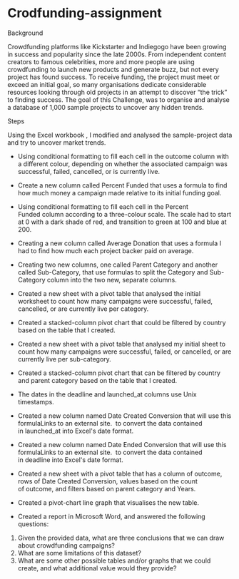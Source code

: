 # Crodfunding-assignment

Background

Crowdfunding platforms like Kickstarter and Indiegogo have been growing in success and popularity since the late 2000s. From independent content creators to famous celebrities, more and more people are using crowdfunding to launch new products and generate buzz, but not every project has found success.
To receive funding, the project must meet or exceed an initial goal, so many organisations dedicate considerable resources looking through old projects in an attempt to discover “the trick” to finding success. The goal of this Challenge, was to organise and analyse a database of 1,000 sample projects to uncover any hidden trends.


Steps

Using the Excel workbook , I modified and analysed the sample-project data and try to uncover market trends.


* Using conditional formatting to fill each cell in the outcome column with a different colour, depending on whether the associated campaign was successful, failed, cancelled, or is currently live.


* Create a new column called Percent Funded that uses a formula to find how much money a campaign made relative to its initial funding goal.


* Using conditional formatting to fill each cell in the Percent Funded column according to a three-colour scale. The scale had to start at 0 with a dark shade of red, and transition to green at 100 and blue at 200.



* Creating a new column called Average Donation that uses a formula I had to find how much each project backer paid on average.


* Creating two new columns, one called Parent Category and another called Sub-Category, that use formulas to split the Category and Sub-Category column into the two new, separate columns.
    

* Created a new sheet with a pivot table that analysed the initial worksheet to count how many campaigns were successful, failed, cancelled, or are currently live per category.


* Created a stacked-column pivot chart that could be filtered by country based on the table that I created.


* Created a new sheet with a pivot table that analysed my initial sheet to count how many campaigns were successful, failed, or cancelled, or are currently live per sub-category.


* Created a stacked-column pivot chart that can be filtered by country and parent category based on the table that I created.


* The dates in the deadline and launched_at columns use Unix timestamps.


 * Created a new column named Date Created Conversion that will use this formulaLinks to an external site.  to convert the data contained in launched_at into Excel's date format.
   
   
 * Created a new column named Date Ended Conversion that will use this formulaLinks to an external site.  to convert the data contained in deadline into Excel's date format.
    
 * Created a new sheet with a pivot table that has a column of outcome, rows of Date Created Conversion, values based on the count of outcome, and filters based on parent category and Years.


* Created a pivot-chart line graph that visualises the new table.


* Created a report in Microsoft Word, and answered the following questions:

1. Given the provided data, what are three conclusions that we can draw about crowdfunding campaigns?
2. What are some limitations of this dataset?
3. What are some other possible tables and/or graphs that we could create, and what additional value would they provide?



